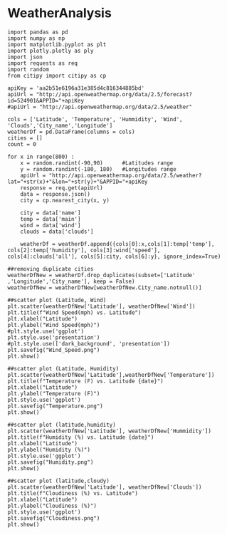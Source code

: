 # WeatherAnalysis
    import pandas as pd
    import numpy as np
    import matplotlib.pyplot as plt
    import plotly.plotly as ply
    import json
    import requests as req
    import random
    from citipy import citipy as cp

    apiKey = 'aa2b51e6196a31e385d4c816344885bd'
    apiUrl = "http://api.openweathermap.org/data/2.5/forecast?id=524901&APPID="+apiKey
    #apiUrl = "http://api.openweathermap.org/data/2.5/weather"

    cols = ['Latitude', 'Temperature', 'Hummidity', 'Wind', 'Clouds','City_name','Longitude']
    weatherDf = pd.DataFrame(columns = cols)
    cities = []
    count = 0

    for x in range(800) :
        x = random.randint(-90,90)      #Latitudes range 
        y = random.randint(-180, 180)   #Longitudes range
        apiUrl = "http://api.openweathermap.org/data/2.5/weather?lat="+str(x)+"&lon="+str(y)+"&APPID="+apiKey
        response = req.get(apiUrl)
        data = response.json()
        city = cp.nearest_city(x, y)

        city = data['name']
        temp = data['main']
        wind = data['wind']
        clouds = data['clouds']

        weatherDf = weatherDf.append({cols[0]:x,cols[1]:temp['temp'], cols[2]:temp['humidity'], cols[3]:wind['speed'], cols[4]:clouds['all'], cols[5]:city, cols[6]:y}, ignore_index=True)

    ##removing duplicate cities
    weatherDfNew = weatherDf.drop_duplicates(subset=['Latitude' ,'Longitude','City_name'], keep = False)
    weatherDfNew = weatherDfNew[weatherDfNew.City_name.notnull()]

    ##scatter plot (Latitude, Wind)
    plt.scatter(weatherDfNew['Latitude'], weatherDfNew['Wind'])
    plt.title(f"Wind Speed(mph) vs. Latitude")
    plt.xlabel("Latitude")
    plt.ylabel("Wind Speed(mph)")
    #plt.style.use('ggplot')
    plt.style.use('presentation')
    #plt.style.use(['dark_background', 'presentation'])
    plt.savefig("Wind_Speed.png")
    plt.show()

    ##scatter plot (Latitude, Humidity)
    plt.scatter(weatherDfNew['Latitude'],weatherDfNew['Temperature'])
    plt.title(f"Temperature (F) vs. Latitude {date}")
    plt.xlabel("Latitude")
    plt.ylabel("Temperature (F)")
    plt.style.use('ggplot')
    plt.savefig("Temperature.png")
    plt.show()

    ##scatter plot (latitude,humidity)
    plt.scatter(weatherDfNew['Latitude'], weatherDfNew['Hummidity'])
    plt.title(f"Humidity (%) vs. Latitude {date}")
    plt.xlabel("Latitude")
    plt.ylabel("Humidity (%)")
    plt.style.use('ggplot')
    plt.savefig("Humidity.png")
    plt.show()

    ##scatter plot (latitude,cloudy)
    plt.scatter(weatherDfNew['Latitude'], weatherDfNew['Clouds'])
    plt.title(f"Cloudiness (%) vs. Latitude")
    plt.xlabel("Latitude")
    plt.ylabel("Cloudiness (%)")
    plt.style.use('ggplot')
    plt.savefig("Cloudiness.png")
    plt.show()


